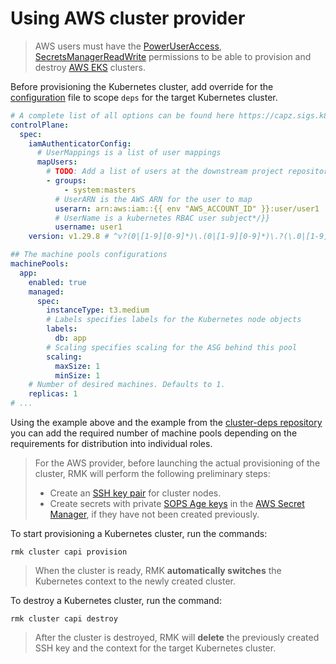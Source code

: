 # Using AWS cluster provider

> AWS users must have the
> [PowerUserAccess](https://docs.aws.amazon.com/aws-managed-policy/latest/reference/PowerUserAccess.html),
> [SecretsManagerReadWrite](https://docs.aws.amazon.com/aws-managed-policy/latest/reference/SecretsManagerReadWrite.html)
> permissions to be able to provision and destroy [AWS EKS](https://aws.amazon.com/eks/) clusters.

Before provisioning the Kubernetes cluster, add override for
the [configuration](https://github.com/edenlabllc/cluster-deps.bootstrap.infra/blob/develop/etc/deps/develop/values/aws-cluster.yaml.gotmpl)
file to scope `deps` for the target Kubernetes cluster.

```yaml
# A complete list of all options can be found here https://capz.sigs.k8s.io/reference/v1beta1-api
controlPlane:
  spec:
    iamAuthenticatorConfig:
      # UserMappings is a list of user mappings
      mapUsers:
        # TODO: Add a list of users at the downstream project repository level
        - groups:
            - system:masters
          # UserARN is the AWS ARN for the user to map
          userarn: arn:aws:iam::{{ env "AWS_ACCOUNT_ID" }}:user/user1
          # UserName is a kubernetes RBAC user subject*/}}
          username: user1
    version: v1.29.8 # ^v?(0|[1-9][0-9]*)\.(0|[1-9][0-9]*)\.?(\.0|[1-9][0-9]*)?$

## The machine pools configurations
machinePools:
  app:
    enabled: true
    managed:
      spec:
        instanceType: t3.medium
        # Labels specifies labels for the Kubernetes node objects
        labels:
          db: app
        # Scaling specifies scaling for the ASG behind this pool
        scaling:
          maxSize: 1
          minSize: 1
    # Number of desired machines. Defaults to 1.
    replicas: 1
# ...
```

Using the example above and the example from
the [cluster-deps repository](https://github.com/edenlabllc/cluster-deps.bootstrap.infra/blob/develop/etc/deps/develop/values/aws-cluster.yaml.gotmpl)
you can add the required number of machine pools depending on the requirements for distribution into individual roles.

> For the AWS provider, before launching the actual provisioning of the cluster,
> RMK will perform the following preliminary steps:
>
> - Create an [SSH key pair](https://docs.aws.amazon.com/AWSEC2/latest/UserGuide/ec2-key-pairs.html) for cluster nodes.
> - Create secrets with private [SOPS Age keys](../secrets-management/secrets-management.md#secret-keys) in the
>   [AWS Secret Manager](https://aws.amazon.com/secrets-manager/), if they have not been created previously.

To start provisioning a Kubernetes cluster, run the commands:

```shell
rmk cluster capi provision
```

> When the cluster is ready, RMK **automatically switches** the Kubernetes context to the newly created cluster.

To destroy a Kubernetes cluster, run the command:

```shell
rmk cluster capi destroy
```

> After the cluster is destroyed, RMK will **delete** the previously created SSH key and the context
> for the target Kubernetes cluster.
